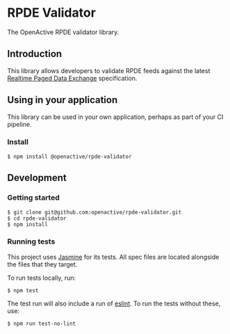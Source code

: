 # RPDE Validator

The OpenActive RPDE validator library.

## Introduction

This library allows developers to validate RPDE feeds against the latest [Realtime Paged Data Exchange](https://www.openactive.io/realtime-paged-data-exchange/) specification.

## Using in your application

This library can be used in your own application, perhaps as part of your CI pipeline.

### Install

```shell
$ npm install @openactive/rpde-validator
```

## Development

### Getting started

```shell
$ git clone git@github.com:openactive/rpde-validator.git
$ cd rpde-validator
$ npm install
```
### Running tests

This project uses [Jasmine](https://jasmine.github.io/) for its tests. All spec files are located alongside the files that they target.

To run tests locally, run:

```shell
$ npm test
```

The test run will also include a run of [eslint](https://eslint.org/). To run the tests without these, use:

```shell
$ npm run test-no-lint
```
